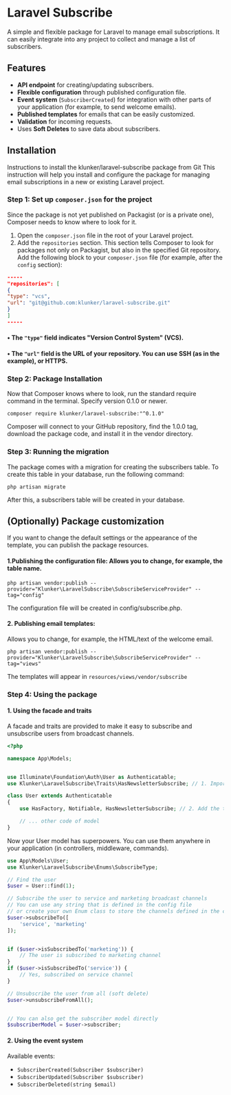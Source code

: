 # Laravel Subscribe

A simple and flexible package for Laravel to manage email subscriptions. It can easily integrate into any project to
collect and manage a list of subscribers.

## Features

- **API endpoint** for creating/updating subscribers.
- **Flexible configuration** through published configuration file.
- **Event system** (`SubscriberCreated`) for integration with other parts of your application (for example, to send
  welcome emails).
- **Published templates** for emails that can be easily customized.
- **Validation** for incoming requests.
- Uses **Soft Deletes** to save data about subscribers.

## Installation

Instructions to install the klunker/laravel-subscribe package from Git
This instruction will help you install and configure the package for managing email subscriptions
in a new or existing Laravel project.

### Step 1: Set up `composer.json` for the project

Since the package is not yet published on Packagist (or is a private one), Composer needs to know where to look for
it.

1. Open the `composer.json` file in the root of your Laravel project.
2. Add the `repositories` section. This section tells Composer to look for packages not only on Packagist, but also in
   the specified Git repository.
   Add the following block to your `composer.json` file (for example, after the `config` section):

```json
-----
"repositories": [
{
"type": "vcs",
"url": "git@github.com:klunker/laravel-subscribe.git"
}
]
-----
```

#### • The `"type"` field indicates "Version Control System" (VCS).

#### • The `"url"` field is the URL of your repository. You can use SSH (as in the example), or HTTPS.

### Step 2: Package Installation

Now that Composer knows where to look, run the standard require command in the terminal.
Specify version 0.1.0 or newer.

```Shell Script
composer require klunker/laravel-subscribe:"^0.1.0"
```

Composer will connect to your GitHub repository, find the 1.0.0 tag, download the package code,
and install it in the vendor directory.

### Step 3: Running the migration

The package comes with a migration for creating the subscribers table. To create this table in your database,
run the following command:

```Shell Script
php artisan migrate
```

After this, a subscribers table will be created in your database.

## (Optionally) Package customization

If you want to change the default settings or the appearance of the template, you can publish the package resources.

#### 1.Publishing the configuration file: Allows you to change, for example, the table name.

```Shell Script
php artisan vendor:publish --provider="Klunker\LaravelSubscribe\SubscribeServiceProvider" --tag="config"
```

The configuration file will be created in config/subscribe.php.

#### 2. Publishing email templates:

Allows you to change, for example, the HTML/text of the welcome email.

```Shell Script
php artisan vendor:publish --provider="Klunker\LaravelSubscribe\SubscribeServiceProvider" --tag="views"
```

The templates will appear in `resources/views/vendor/subscribe`

### Step 4: Using the package

#### 1. Using the facade and traits

A facade and traits are provided to make it easy to subscribe and unsubscribe users from broadcast channels.

```php
<?php

namespace App\Models;


use Illuminate\Foundation\Auth\User as Authenticatable;
use Klunker\LaravelSubscribe\Traits\HasNewsletterSubscribe; // 1. Import the trait

class User extends Authenticatable
{
    use HasFactory, Notifiable, HasNewsletterSubscribe; // 2. Add the trait here

    // ... other code of model
}
```

Now your User model has superpowers. You can use them anywhere in your application (in controllers, middleware,
commands).

```php
use App\Models\User;
use Klunker\LaravelSubscribe\Enums\SubscribeType;

// Find the user
$user = User::find(1);

// Subscribe the user to service and marketing broadcast channels
// You can use any string that is defined in the config file
// or create your own Enum class to store the channels defined in the config file
$user->subscribeTo([
    'service', 'marketing'
]);


if ($user->isSubscribedTo('marketing')) {
    // The user is subscribed to marketing channel
}
if ($user->isSubscribedTo('service')) {
    // Yes, subscribed on service channel
}

// Unsubscribe the user from all (soft delete)
$user->unsubscribeFromAll();


// You can also get the subscriber model directly
$subscriberModel = $user->subscriber;
```

#### 2. Using the event system

Available events:

- `SubscriberCreated(Subscriber $subscriber)`
- `SubscriberUpdated(Subscriber $subscriber)`
- `SubscriberDeleted(string $email)`



